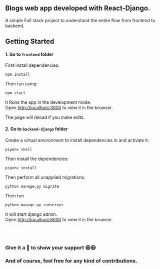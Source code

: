 ## Blogs web app developed with React-Django.
A simple Full stack project to understand the entire flow from frontend to backend.

## Getting Started

#### 1. Go to `frontend` folder
First install dependencies:
```
npm install
```

Then run using:
```
npm start
```

It Runs the app in the development mode.<br />
Open [http://localhost:3000](http://localhost:3000) to view it in the browser.

The page will reload if you make edits.<br />

#### 2. Go to `backend-django` folder

Create a virtual environment to install dependencies in and activate it:

```
pipenv shell
```
Then install the dependencies:

```
pipenv install
```

Then perform all unapplied migrations:
```
python manage.py migrate
```

Then run 
```
python manage.py runserver
``` 
It will start django admin.<br/>
Open [http://localhost:8000](http://localhost:8000) to view it in the browser.

<br/><br/>
### Give it a :star2: to show your support :smiley::smiley:
### And of course, feel free for any kind of contributions.
